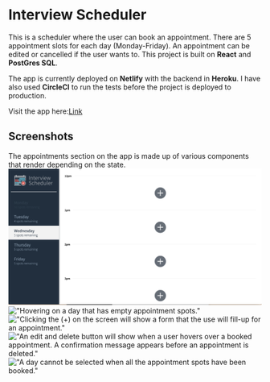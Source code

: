 # Interview Scheduler

This is a scheduler where the user can book an appointment. There are 5 appointment slots for each day (Monday-Friday). An appointment can be edited or cancelled if the user wants to. This project is built on **React** and **PostGres SQL**. 

The app is currently deployed on **Netlify** with the backend in **Heroku**. I have also used **CircleCI** to run the tests before the project is deployed to production.

Visit the app here:[Link](https://5f597d21f9c9a40007de331c--blissful-lovelace-3f565a.netlify.app/)


## Screenshots
The appointments section on the app is made up of various components that render depending on the state.
!["Empty view of the scheduler. The days are on the left side while the right is occupied by the appointments."](https://raw.githubusercontent.com/emurdnt/scheduler/master/docs/scheduler-empty.png)
!["Hovering on a day that has empty appointment spots."](ttps://raw.githubusercontent.com/emurdnt/scheduler/master/docs/scheduler-hover.png)
!["Clicking the (+) on the screen will show a form that the use will fill-up for an appointment."](ttps://raw.githubusercontent.com/emurdnt/scheduler/master/docs/scheduler-add.png)
!["An edit and delete button will show when a user hovers over a booked appointment. A confirmation message appears before an appointment is deleted."](ttps://raw.githubusercontent.com/emurdnt/scheduler/master/docs/scheduler-delete.png)
!["A day cannot be selected when all the appointment spots have been booked."](ttps://raw.githubusercontent.com/emurdnt/scheduler/master/docs/scheduler-full.png)
